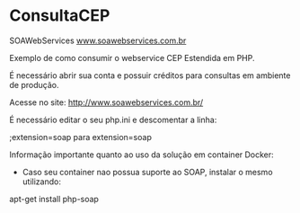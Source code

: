 # ConsultaCEP
SOAWebServices www.soawebservices.com.br

Exemplo de como consumir o webservice CEP Estendida em PHP.

É necessário abrir sua conta e possuir créditos para consultas em ambiente de produção.

Acesse no site: http://www.soawebservices.com.br/


É necessário editar o seu php.ini e descomentar a linha:

;extension=soap para
extension=soap

Informação importante quanto ao uso da solução em container Docker:

 - Caso seu container nao possua suporte ao SOAP, instalar o mesmo utilizando:

apt-get install php-soap

